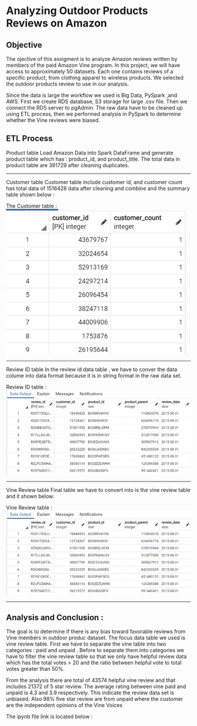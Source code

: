 # Analyzing Outdoor Products Reviews on Amazon

## Objective 
The ojective of this assigment is to analyze Amazon reviews written by members of the paid Amazon Vine program. In this project, we will have access to approximately 50 datasets. Each one contains reviews of a specific product, from clothing apparel to wireless products. We selected the outdoor products review to use in our analysis. 

Since the data is large the workflow we used is  Big Data, PySpark ,and AWS. First we create RDS database, S3 storage for large .csv file. Then we connect the RDS server to pgAdmin. The raw data have to be cleaned up using ETL process, then we performed analysis in PySpark to determine whether the Vine reviews were biased.

## ETL Process 
Product table 
Load Amazon Data into Spark DataFrame and generate product table which has : product_id, and product_title. The total data in product table are 391729 after cleaning duplicates.

________________________________________________________________________________________________________________________________________________________________________
Customer table 
Customer table include customer id, and customer count has total data of 1516428 data after cleaning and combine and the summary table shown below :


  The Customer table  : 
  ![alt text][Image1]
  
  [Image1]: https://github.com/ttan0408/Amazon_Vine_Analysis/blob/main/customer%20table.PNG "The Customer table"

________________________________________________________________________________________________________________________________________________________________________
Review ID table 
In the review id data table , we have to conver the data colume into data format because it is in string format in the raw data set.

Review ID table  : 
![alt text][Image2]
  
[Image2]: https://github.com/ttan0408/Amazon_Vine_Analysis/blob/main/review_id_table.PNG "Review ID table "

_________________________________________________________________________________________________________________________________________________________________________
Vine Review table
Final table we have to convert into is the vine review table and it shown below:

Vine Review table : 
![alt text][Image3]
  
[Image3]: https://github.com/ttan0408/Amazon_Vine_Analysis/blob/main/review_id_table.PNG "Vine Review table "
_________________________________________________________________________________________________________________________________________________________________________
## Analysis and Conclusion :
The goal is to determine if there is any bias toward favorable reviews from Vine members in outdoor produc dataset. The focus data table we used is vine review table. First we have to separate the vine table into two categories : paid and unpaid . Before to separate them into categories we have to filter the vine review table so that we only have helpful review data which has the total votes > 20 and the ratio between helpful vote to total votes greater than 50%.

From the analysis there are total of 43574 helpful vine review and that includes 21372 of 5 star review. The average rating between vine paid and unpaid is 4.3 and 3.9 respectively. This indicate the review data set is unbiased. Also 98% five star review are from unpaid where the customer are the independent opinions of the Vine Voices

The ipynb file link is located below :
